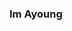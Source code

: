 ### Im Ayoung

<!--
**ayoungLim-dev/ayoungLim-dev** is a ✨ _special_ ✨ repository because its `README.md` (this file) appears on your GitHub profile.

Here are some ideas to get you started:



[![Ayoung's GitHub stats](https://github-readme-stats.vercel.app/api?username=ayoungLim-dev&show_icons=true&theme=radical)](https://github.com/ayoungLim-dev/github-readme-stats)

- 🔭 I’m currently working on ...
- 🌱 I’m currently learning ...
- 👯 I’m looking to collaborate on ...
- 🤔 I’m looking for help with ...
- 💬 Ask me about ...
- 📫 How to reach me: ...
- 😄 Pronouns: ...
- ⚡ Fun fact: ...
-->
